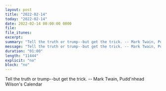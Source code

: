 ```yaml
---
layout: post
title: "2022-02-14"
today: "2022-02-14"
date: 2022-02-14 00:00:00 0000
file:
file_itunes:
excerpt:
summary: "Tell the truth or trump--but get the trick. -- Mark Twain, Pudd'nhead Wilson's Calendar "
message: "Tell the truth or trump--but get the trick. -- Mark Twain, Pudd'nhead Wilson's Calendar "
duration: "01:00"
length: "11444"
explicit: "no"
block: "no"
---
```

Tell the truth or trump--but get the trick. -- Mark Twain, Pudd'nhead Wilson's Calendar 

